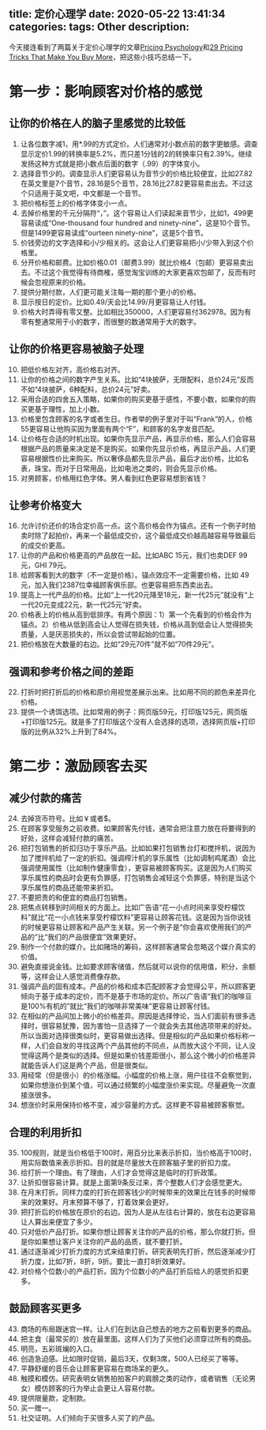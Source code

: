 title: 定价心理学
date: 2020-05-22 13:41:34
categories:
tags: Other
description:
---

今天接连看到了两篇关于定价心理学的文章[Pricing Psychology](https://www.nickkolenda.com/psychological-pricing-strategies/)和[29 Pricing Tricks That Make You Buy More](https://www.dailyinfographic.com/tricks-to-increase-sales)，把这些小技巧总结一下。

# 第一步：影响顾客对价格的感觉

## 让你的价格在人的脑子里感觉的比较低

1. 让各位数字减1，用*.99的方式定价。人们通常对小数点前的数字更敏感。调查显示定价1.99的转换率是5.2%，而只差1分钱的2的转换率只有2.39%。继续发扬这种方式就是把小数点后面的数字（.99）的字体变小。
2. 选择音节少的。调查显示人们更容易认为音节少的价格比较便宜，比如27.82在英文里是7个音节，28.16是5个音节，28.16比27.82更容易卖出去。不过这个只适用于英文吧，中文都是一个音节。
3. 把价格标签上的价格字体变小一点。
4. 去掉价格里的千元分隔符“，”。这个容易让人们读起来音节少，比如1，499更容易读成“One-thousand four hundred and ninety-nine”，这是10个音节。但是1499更容易读成“ourteen ninety-nine”，这是5个音节。
5. 价钱旁边的文字选择和小/少相关的。这会让人们更容易把小/少带入到这个价格里。
6. 分开价格和邮费。比如价格0.01（邮费3.99）就比价格4（包邮）更容易卖出去。不过这个我觉得有待商榷，感觉淘宝训练的大家更喜欢包邮了，反而有时候会忽视原来的价格。
7. 提供分期付款，人们更可能关注每一期的那个更小的价格。
8. 显示按日的定价。比如0.49/天会比14.99/月更容易让人付钱。
9. 价格大时弄得有零又整。比如相比350000，人们更容易付362978。因为有零有整通常用于小的数字，而很整的数通常用于大的数字。

## 让你的价格更容易被脑子处理

10. 把低价格左对齐，高价格右对齐。
11. 让你的价格之间的数字产生关系。比如“4块披萨，无限配料，总价24元”反而不如“4块披萨，6种配料，总价24元”好卖。
12. 采用合适的四舍五入策略，如果你的购买更基于感性，不要小数，如果你的购买更基于理性，加上小数。
13. 价格里包含顾客的名字或者生日。作者举的例子里对于叫“Frank”的人，价格55更容易让他购买因为里面有两个“F”，和顾客的名字发音匹配。
14. 让价格在合适的时机出现。如果你先显示产品，再显示价格，那么人们会容易根据产品的质量来决定是不是购买。如果你先显示价格，再显示产品，人们更容易根据性价比来购买。所以奢侈品都先显示产品，最后才出价格，比如名表，珠宝。而对于日常用品，比如电池之类的，则会先显示价格。
15. 对男顾客，价格用红色字体。男人看到红色更容易想到省钱？

## 让参考价格变大

16. 允许讨价还价的场合定价高一点。这个高价格会作为锚点。还有一个例子时拍卖时除了起拍价，再来一个最低成交价，这个最低成交价越高越容易导致最后的成交价更高。
17. 让你的产品和价格更高的产品放在一起。比如ABC 15元，我们也卖DEF 99元，GHI 79元。
18. 给顾客看到大的数字（不一定是价格）。锚点效应不一定需要价格，比如 49元，加入我们2387位幸福顾客俱乐部。也更容易把东西卖出去。
19. 提高上一代产品的价格。比如“上一代20元降至18元，新一代25元”就没有“上一代20元变成22元，新一代25元”好卖。
20. 价格表上的价格从高到低排序。有两个原因：1）第一个先看到的价格会作为锚点。2）价格从低到高会让人觉得在损失钱，价格从高到低会让人觉得损失质量，人是厌恶损失的，所以会尝试带起始的位置。
21. 把价格放在大数量的右边。比如“29元70件”就不如“70件29元”。

## 强调和参考价格之间的差距

22. 打折时把打折后的价格和原价用视觉差展示出来。比如用不同的颜色来差异化价格。
23. 提供一个诱饵选项。比如常用的例子：网页版59元，打印版125元，网页版+打印版125元。就是多了打印版这个没有人会选择的选项，选择网页版+打印版的比例从32%上升到了84%。

# 第二步：激励顾客去买

## 减少付款的痛苦

24. 去掉货币符号。比如￥或者$。
25. 在顾客享受服务之前收费。如果顾客先付钱，通常会把注意力放在将要得到的好处，这样会减轻付款的痛苦。
26. 把打包销售的折扣归功于享乐产品。比如如果打包销售台灯和搅拌机，说因为加了搅拌机给了一定的折扣。强调榨汁机的享乐属性（比如调制鸡尾酒）会比强调使用属性（比如制作健康零食），更容易被顾客购买。这是因为人们购买享乐属性的商品时会更有负罪感，打包销售会减轻这个负罪感，特别是当这个享乐属性的商品还能带来折扣。
27. 不要把贵的和便宜的商品打包销售。
28. 把焦点转移到时间相关的方面上。比如广告语“花一小点时间来享受柠檬饮料”就比“花一小点钱来享受柠檬饮料”更容易让顾客花钱。这是因为当你说钱的时候更容易让顾客和产品产生关联。另一个例子是“你会喜欢使用我们的产品的”比“我们的产品很便宜”效果更好。
29. 制作一个付款的媒介。比如赌场的筹码，这样顾客通常会忽略这个媒介真实的价值。
30. 避免直接说金钱。比如要求顾客储值，然后就可以说你的信用值，积分，余额等，这样会让人感觉消费像存款。
31. 强调产品的固有成本。产品的价格和成本匹配顾客才会觉得公平，所以顾客更倾向于基于成本的定价，而不是基于市场的定价。所以广告语“我们的咖啡豆是100%有机的”就比“我们的咖啡非常美味”更容易让顾客付钱。
32. 在相似的产品间加上微小的价格差异。原因是选择悖论，当人们面前有很多选择时，很容易犹豫，因为害怕一旦选择了一个就会失去其他选项带来的好处。所以当面对选择很类似时，更容易做出选择。但是相似的产品如果价格标称一样，人们会自发的寻找这两个产品其他的不同点，从而放大这个不同，让人没觉得这两个是类似的选择。但是如果价钱差距很小，那么这个微小的价格差异就能告诉人们这是两个产品，但是很类似。
33. 用经常（但是很小）的价格涨幅。小幅度的价格上涨，用户往往不会察觉到，如果你想涨价到某个值，可以通过频繁的小幅度涨价来实现。尽量避免一次直接涨很多。
34. 想涨价时采用保持价格不变，减少容量的方式。这样更不容易被顾客察觉。

## 合理的利用折扣

35. 100规则，就是当价格低于100时，用百分比来表示折扣，当价格高于100时，用实际数值来表示折扣。目的就是尽量放大在顾客脑子里的折扣力度。
36. 给打折一个理由。有了理由，人们才会觉得这是临时的打折政策。
37. 让折扣很容易计算。就是上面第9条反过来，弄个整数人们才会感觉更大。
38. 在月末打折。同样力度的打折在顾客钱少的时候带来的效果比在钱多的时候带来的效果好。月末预算不够了，打着效果会更好。
39. 把打折后的价格放在原价的右边。因为人是从左往右计算的，放在右边更容易让人算出来便宜了多少。
40. 只对低价产品打折。如果你想让顾客关注你的产品的价格，那么你就打折。但是你如果想让客户关注你的产品的品质，就不要打折。
41. 通过逐渐减少打折力度的方式来结束打折。研究表明先打折，然后逐渐减少打折力度，比如7折，8折，9折。要比一直打8折效果好。
42. 对价格个位数小的产品打折。因为个位数小的产品打折后给人的感觉折扣更多。

## 鼓励顾客买更多

43. 商场的布局跟迷宫一样。让人们在到达自己想去的地方之前看到更多的商品。
44. 把主食（最常买的）放在最里面。这样人们为了买他们必须穿过所有的商品。
45. 明亮，五彩斑斓的入口。
46. 创造急迫感。比如限时促销，最后3天，仅剩3席，500人已经买了等等。
47. 平静舒缓的音乐会让顾客更容易在商场呆的更久。
48. 触摸和模仿。研究表明女销售拍拍客户的肩膀之类的动作，或者销售（无论男女）模仿顾客的行为举止会更让人容易付款。
49. 提供限量款，定制款。
50. 买一赠一。
51. 社交证明。人们倾向于买很多人买了的产品。
